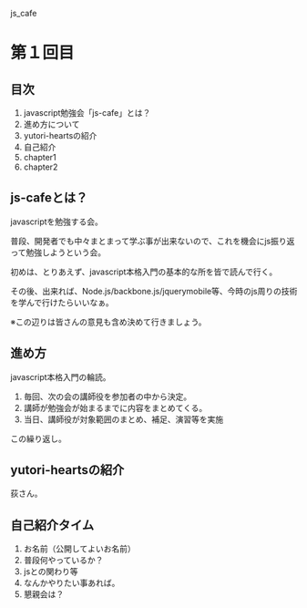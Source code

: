 js_cafe

# 第１回目

## 目次

1. javascript勉強会「js-cafe」とは？
1. 進め方について
1. yutori-heartsの紹介
1. 自己紹介
1. chapter1
1. chapter2

## js-cafeとは？

javascriptを勉強する会。

普段、開発者でも中々まとまって学ぶ事が出来ないので、これを機会にjs振り返って勉強しようという会。

初めは、とりあえず、javascript本格入門の基本的な所を皆で読んで行く。

その後、出来れば、Node.js/backbone.js/jquerymobile等、今時のjs周りの技術を学んで行けたらいいなぁ。

※この辺りは皆さんの意見も含め決めて行きましょう。


## 進め方

javascript本格入門の輪読。

1. 毎回、次の会の講師役を参加者の中から決定。
1. 講師が勉強会が始まるまでに内容をまとめてくる。
1. 当日、講師役が対象範囲のまとめ、補足、演習等を実施

この繰り返し。

## yutori-heartsの紹介

荻さん。

## 自己紹介タイム

1. お名前（公開してよいお名前）
1. 普段何やっているか？
1. jsとの関わり等
1. なんかやりたい事あれば。
1. 懇親会は？

